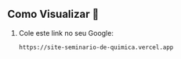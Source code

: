 ## Como Visualizar 📌

1. Cole este link no seu Google:
   ```bash
   https://site-seminario-de-quimica.vercel.app
